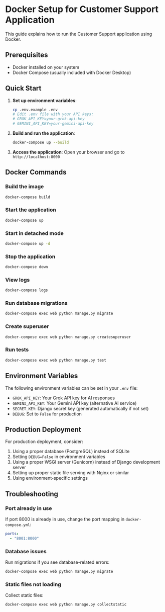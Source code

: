 # Docker Setup for Customer Support Application

This guide explains how to run the Customer Support application using Docker.

## Prerequisites

- Docker installed on your system
- Docker Compose (usually included with Docker Desktop)

## Quick Start

1. **Set up environment variables**:
   ```bash
   cp .env.example .env
   # Edit .env file with your API keys:
   # GROK_API_KEY=your-grok-api-key
   # GEMINI_API_KEY=your-gemini-api-key
   ```

2. **Build and run the application**:
   ```bash
   docker-compose up --build
   ```

3. **Access the application**:
   Open your browser and go to `http://localhost:8000`

## Docker Commands

### Build the image
```bash
docker-compose build
```

### Start the application
```bash
docker-compose up
```

### Start in detached mode
```bash
docker-compose up -d
```

### Stop the application
```bash
docker-compose down
```

### View logs
```bash
docker-compose logs
```

### Run database migrations
```bash
docker-compose exec web python manage.py migrate
```

### Create superuser
```bash
docker-compose exec web python manage.py createsuperuser
```

### Run tests
```bash
docker-compose exec web python manage.py test
```

## Environment Variables

The following environment variables can be set in your `.env` file:

- `GROK_API_KEY`: Your Grok API key for AI responses
- `GEMINI_API_KEY`: Your Gemini API key (alternative AI service)
- `SECRET_KEY`: Django secret key (generated automatically if not set)
- `DEBUG`: Set to `False` for production

## Production Deployment

For production deployment, consider:

1. Using a proper database (PostgreSQL) instead of SQLite
2. Setting `DEBUG=False` in environment variables
3. Using a proper WSGI server (Gunicorn) instead of Django development server
4. Setting up proper static file serving with Nginx or similar
5. Using environment-specific settings

## Troubleshooting

### Port already in use
If port 8000 is already in use, change the port mapping in `docker-compose.yml`:
```yaml
ports:
  - "8001:8000"
```

### Database issues
Run migrations if you see database-related errors:
```bash
docker-compose exec web python manage.py migrate
```

### Static files not loading
Collect static files:
```bash
docker-compose exec web python manage.py collectstatic
